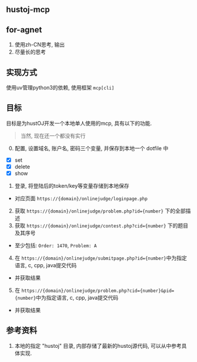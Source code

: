 ## hustoj-mcp

## for-agnet

1. 使用zh-CN思考, 输出
2. 尽量长的思考

## 实现方式

使用uv管理python3的依赖, 使用框架 `mcp[cli]`

## 目标

目标是为hustOJ开发一个本地单人使用的mcp, 具有以下的功能.

> 当然, 现在还一个都没有实行

0. 配置, 设置域名, 账户名, 密码三个变量, 并保存到本地一个 dotfile 中
  + [x] set
  + [x] delete
  + [x] show
1. 登录, 将登陆后的token/key等变量存储到本地保存
  + 对应页面 `https://{domain}/onlinejudge/loginpage.php`
2. 获取 `https://{domain}/onlinejudge/problem.php?id={number}` 下的全部描述
3. 获取 `https://{domain}/onlinejudge/contest.php?cid={number}` 下的题目及其序号
  + 至少包括: `Order: 1470`, `Problem: A`
4. 在 `https://{domain}/onlinejudge/submitpage.php?id={number}`中为指定语言, c, cpp, java提交代码
  + 并获取结果
5. 在 `https://{domain}/onlinejudge/problem.php?cid={number}&pid={number}`中为指定语言, c, cpp, java提交代码
  + 并获取结果

## 参考资料

1. 本地的指定 "hustoj" 目录, 内部存储了最新的hustoj源代码, 可以从中参考具体实现.
